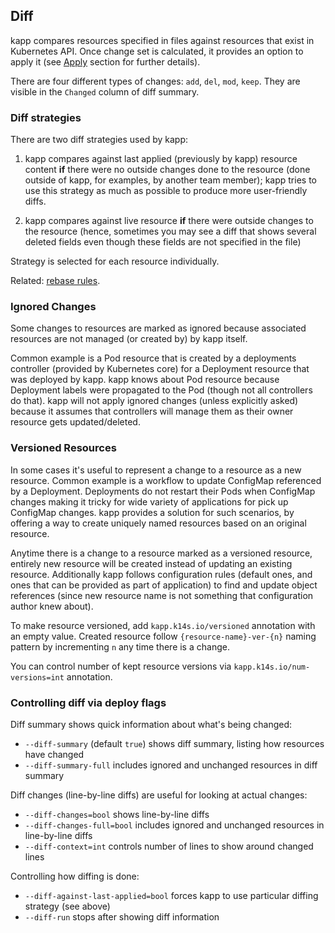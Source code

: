 ## Diff

kapp compares resources specified in files against resources that exist in Kubernetes API. Once change set is calculated, it provides an option to apply it (see [Apply](apply.md) section for further details).

There are four different types of changes: `add`, `del`, `mod`, `keep`. They are visible in the `Changed` column of diff summary.

### Diff strategies

There are two diff strategies used by kapp:

1. kapp compares against last applied (previously by kapp) resource content **if** there were no outside changes done to the resource (done outside of kapp, for examples, by another team member); kapp tries to use this strategy as much as possible to produce more user-friendly diffs.

2. kapp compares against live resource **if** there were outside changes to the resource (hence, sometimes you may see a diff that shows several deleted fields even though these fields are not specified in the file)

Strategy is selected for each resource individually.

Related: [rebase rules](config.md).

### Ignored Changes

Some changes to resources are marked as ignored because associated resources are not managed (or created by) by kapp itself.

Common example is a Pod resource that is created by a deployments controller (provided by Kubernetes core) for a Deployment resource that was deployed by kapp. kapp knows about Pod resource because Deployment labels were propagated to the Pod (though not all controllers do that). kapp will not apply ignored changes (unless explicitly asked) because it assumes that controllers will manage them as their owner resource gets updated/deleted.

### Versioned Resources

In some cases it's useful to represent a change to a resource as a new resource. Common example is a workflow to update ConfigMap referenced by a Deployment. Deployments do not restart their Pods when ConfigMap changes making it tricky for wide variety of applications for pick up ConfigMap changes. kapp provides a solution for such scenarios, by offering a way to create uniquely named resources based on an original resource.

Anytime there is a change to a resource marked as a versioned resource, entirely new resource will be created instead of updating an existing resource. Additionally kapp follows configuration rules (default ones, and ones that can be provided as part of application) to find and update object references (since new resource name is not something that configuration author knew about).

To make resource versioned, add `kapp.k14s.io/versioned` annotation with an empty value. Created resource follow `{resource-name}-ver-{n}` naming pattern by incrementing `n` any time there is a change.

You can control number of kept resource versions via `kapp.k14s.io/num-versions=int` annotation. 

### Controlling diff via deploy flags

Diff summary shows quick information about what's being changed:

- `--diff-summary` (default `true`) shows diff summary, listing how resources have changed
- `--diff-summary-full` includes ignored and unchanged resources in diff summary

Diff changes (line-by-line diffs) are useful for looking at actual changes:

- `--diff-changes=bool` shows line-by-line diffs
- `--diff-changes-full=bool` includes ignored and unchanged resources in line-by-line diffs
- `--diff-context=int` controls number of lines to show around changed lines

Controlling how diffing is done:

- `--diff-against-last-applied=bool` forces kapp to use particular diffing strategy (see above)
- `--diff-run` stops after showing diff information
